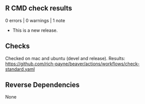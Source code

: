 ## R CMD check results

0 errors | 0 warnings | 1 note

* This is a new release.

## Checks

Checked on mac and ubuntu (devel and release).
Results: https://github.com/rich-payne/beaver/actions/workflows/check-standard.yaml

## Reverse Dependencies

None
